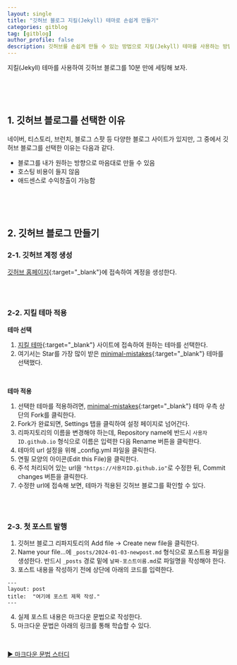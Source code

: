 ```yaml
---
layout: single
title: "깃허브 블로그 지킬(Jekyll) 테마로 손쉽게 만들기"
categories: gitblog
tag: [gitblog]
author_profile: false
description: 깃허브를 손쉽게 만들 수 있는 방법으로 지킬(Jekyll) 테마를 사용하는 방법에 대해 알아보겠습니다.
---
```


지킬(Jekyll) 테마를 사용하여 깃허브 블로그를 10분 만에 세팅해 보자.

<br>
<br>
<br>

## 1. 깃허브 블로그를 선택한 이유

네이버, 티스토리, 브런치, 블로그 스팟 등 다양한 블로그 사이트가 있지만, 그 중에서 깃허브 블로그를 선택한 이유는 다음과 같다.

- 블로그를 내가 원하는 방향으로 마음대로 만들 수 있음
- 호스팅 비용이 들지 않음
- 애드센스로 수익창출이 가능함

<br>
<br>
<br>

## 2. 깃허브 블로그 만들기

### 2-1. 깃허브 계정 생성

[깃허브 홈페이지](https://github.com/){:target="\_blank"}에 접속하여 계정을 생성한다.

<br>
<br>

### 2-2. 지킬 테마 적용

**테마 선택**

1. [지킬 테마](https://github.com/topics/jekyll-theme){:target="\_blank"} 사이트에 접속하여 원하는 테마를 선택한다.
2. 여기서는 Star를 가장 많이 받은 [minimal-mistakes](https://github.com/mmistakes/minimal-mistakes){:target="\_blank"} 테마를 선택했다.

<br>

**테마 적용**

1. 선택한 테마를 적용하려면, [minimal-mistakes](https://github.com/mmistakes/minimal-mistakes){:target="\_blank"} 테마 우측 상단의 Fork를 클릭한다.
2. Fork가 완료되면, Settings 탭을 클릭하여 설정 페이지로 넘어간다.
3. 리파지토리의 이름을 변경해야 하는데, Repository name에 반드시 `사용자ID.github.io` 형식으로 이름은 입력한 다음 Rename 버튼을 클릭한다.
4. 테마의 url 설정을 위해 \_config.yml 파일을 클릭한다.
5. 연필 모양의 아이콘(Edit this File)을 클릭한다.
6. 주석 처리되어 있는 url을 `"https://사용자ID.github.io"`로 수정한 뒤, Commit changes 버튼을 클릭한다.
7. 수정한 url에 접속해 보면, 테마가 적용된 깃허브 블로그를 확인할 수 있다.

<br>
<br>

### 2-3. 첫 포스트 발행

1. 깃허브 블로그 리파지토리의 Add file → Create new file을 클릭한다.
2. Name your file...에 `_posts/2024-01-03-newpost.md` 형식으로 포스트용 파일을 생성한다. 반드시 `_posts` 경로 밑에 `날짜-포스트이름.md`로 파일명을 작성해야 한다.
3. 포스트 내용을 작성하기 전에 상단에 아래의 코드를 입력한다.

```
---
layout: post
title:  "여기에 포스트 제목 작성."
---
```

4. 실제 포스트 내용은 마크다운 문법으로 작성한다.
5. 마크다운 문법은 아래의 링크를 통해 학습할 수 있다.

<br>

[▶ 마크다운 문법 스터디](https://dunkublog.github.io/categories/#markdown)

